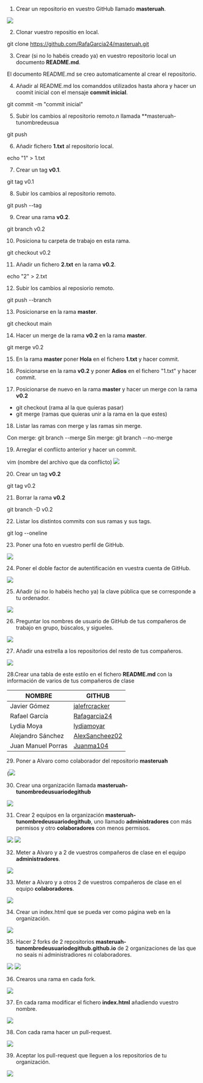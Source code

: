 1. Crear un repositorio en vuestro GitHub llamado **masteruah**.

<img src="./img/1.png"/>

2. Clonar vuestro repositio en local.

git clone https://github.com/RafaGarcia24/masteruah.git

3. Crear (si no lo habéis creado ya) en vuestro repositorio local
  un documento **README.md**. 
 
El documento README.md se creo automaticamente al crear el repositorio.

4. Añadir al README.md los comanddos utilizados hasta ahora
  y hacer un coomit inicial con el mensaje **commit inicial**.
  
git commit -m "commit inicial"

5. Subir los cambios al repositorio remoto.n llamada **masteruah-tunombredeusua

git push

6. Añadir fichero **1.txt** al repositorio local.

echo "1" > 1.txt

7. Crear un tag **v0.1**.
  
git tag v0.1

8. Subir los cambios al repositorio remoto.

git push --tag

9. Crear una rama **v0.2**.

git branch v0.2

10. Posiciona tu carpeta de trabajo en esta rama.

git checkout v0.2

11. Añadir un fichero **2.txt** en la rama **v0.2**.

echo "2" > 2.txt

12. Subir los cambios al reposiorio remoto.

git push --branch

13. Posicionarse en la rama **master**.

git checkout main

14. Hacer un merge de la rama **v0.2** en la rama **master**.

git merge v0.2

15. En la rama **master** poner **Hola** en el fichero **1.txt** y hacer commit.

16. Posicionarse en la rama **v0.2** y poner **Adios** en el fichero "1.txt" y hacer commit.

17. Posicionarse de nuevo en la rama **master** y hacer un merge con la rama **v0.2**

+ git checkout (rama al la que quieras pasar)
+ git merge (ramas que quieras unir a la rama en la que estes)

18. Listar las ramas con merge y las ramas sin merge.

Con merge: git branch --merge
Sin merge: git branch --no-merge

19. Arreglar el conflicto anterior y hacer un commit.

vim (nombre del archivo que da conflicto)
<img src="./img/2.png"/>

20. Crear un tag **v0.2**

git tag v0.2

21. Borrar la rama **v0.2**

git branch -D v0.2

22. Listar los distintos commits con sus ramas y sus tags.

git log --oneline

23. Poner una foto en vuestro perfil de GitHub.

<img src="./img/3.png"/>

24. Poner el doble factor de autentificación en vuestra cuenta de GitHub.

<img src="./img/4.png"/>

25. Añadir (si no lo habéis hecho ya) la clave pública que se corresponde a tu ordenador.

<img src="./img/5.png"/>

26. Preguntar los nombres de usuario de GitHub de tus compañeros de trabajo en grupo, búscalos, y sigueles.

<img src="./img/6.png"/>

27. Añadir una estrella a los repositorios del resto de tus compañeros.

<img src="./img/7.png"/>

28.Crear una tabla de este estilo en el fichero **README.md** con la información
  de varios de tus compañeros de clase

|        NOMBRE          |                     GITHUB                         |
|------------------------|----------------------------------------------------|
| Javier Gómez 			     | [jalefrcracker](https://github.com/JLFcmd) 		    |
| Rafael García          | [Rafagarcia24](https://github.com/RafaGarcia24 )   |
| Lydia Moya             | [lydiamoyar](https://github.com/lydiamoyar)        |
| Alejandro Sánchez 	   | [AlexSancheez02](https://github.com/AlexSancheez02)|
| Juan Manuel Porras 	   | [Juanma104](https://github.com/Juanma104) 		      |

29. Poner a Alvaro como colaborador
  del repositorio **masteruah**
  
  (<img src="./img/8b.png"/>

30. Crear una organización llamada **masteruah-tunombredeusuariodegithub**

<img src="./img/9.png"/>

31. Crear 2 equipos en la organización **masteruah-tunombredeusuariodegithub**,
  uno llamado **administradores** con más permisos y otro **colaboradores** con menos permisos.

<img src="./img/10.png"/>
<img src="./img/11.png"/>

32. Meter a Alvaro y a 2 de vuestros
  compañeros de clase en el equipo **administradores**.

<img src="./img/12b.png"/>

33. Meter a Alvaro y a otros 2 de vuestros
  compañeros de clase en el equipo **colaboradores**.

<img src="./img/13b.png"/>

34. Crear un index.html que se pueda ver como página web en la organización.

<img src="./img/14.png"/>

35. Hacer 2 forks de 2 repositorios **masteruah-tunombredeusuariodegithub.github.io**
  de 2 organizaciones de las que no seais ni administradiores ni colaboradores.
  
<img src="./img/18.png"/>
<img src="./img/19.png"/>

36. Crearos una rama en cada fork.

<img src="./img/17.png"/>

37. En cada rama modificar el fichero **index.html** añadiendo vuestro nombre.

<img src="./img/16.png"/>

38. Con cada rama hacer un pull-request.

<img src="./img/15.png"/>

39. Aceptar los pull-request que lleguen a los repositorios de tu organización.

<img src="./img/20.png"/>
